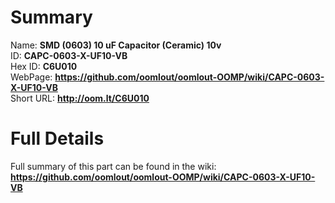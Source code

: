 
Summary
=================
  
Name: __SMD (0603) 10 uF Capacitor (Ceramic) 10v__    
ID: __CAPC-0603-X-UF10-VB__   
Hex ID: __C6U010__   
WebPage: __https://github.com/oomlout/oomlout-OOMP/wiki/CAPC-0603-X-UF10-VB__   
Short URL: __http://oom.lt/C6U010__   

Full Details
==========================
Full summary of this part can be found in the wiki:   
__https://github.com/oomlout/oomlout-OOMP/wiki/CAPC-0603-X-UF10-VB__    

